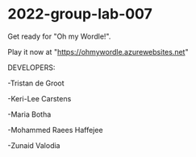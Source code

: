 # 2022-group-lab-007

Get ready for "Oh my Wordle!".

Play it now at "https://ohmywordle.azurewebsites.net"

DEVELOPERS: 

-Tristan de Groot
            
-Keri-Lee Carstens
            
-Maria Botha
            
-Mohammed Raees Haffejee
            
-Zunaid Valodia
